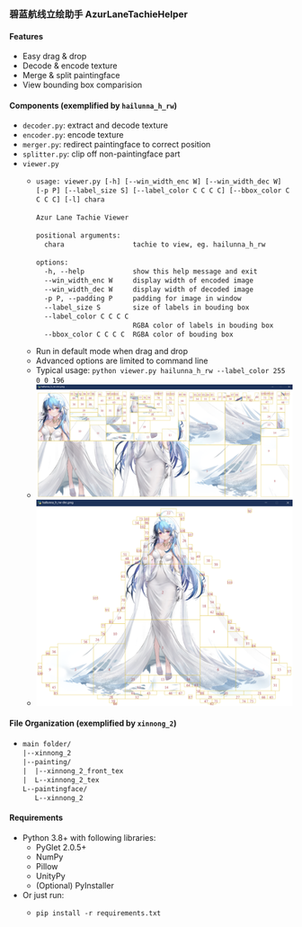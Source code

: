 ### 碧蓝航线立绘助手 AzurLaneTachieHelper

#### Features

- Easy drag & drop
- Decode & encode texture
- Merge & split paintingface 
- View bounding box comparision

#### Components (exemplified by `hailunna_h_rw`)

- `decoder.py`: extract and decode texture
- `encoder.py`: encode texture
- `merger.py`: redirect paintingface to correct position
- `splitter.py`: clip off non-paintingface part
- `viewer.py`
  - ```
    usage: viewer.py [-h] [--win_width_enc W] [--win_width_dec W] [-p P] [--label_size S] [--label_color C C C C] [--bbox_color C C C C] [-l] chara

    Azur Lane Tachie Viewer

    positional arguments:
      chara                 tachie to view, eg. hailunna_h_rw

    options:
      -h, --help            show this help message and exit
      --win_width_enc W     display width of encoded image
      --win_width_dec W     display width of decoded image
      -p P, --padding P     padding for image in window
      --label_size S        size of labels in bouding box
      --label_color C C C C
                            RGBA color of labels in bouding box
      --bbox_color C C C C  RGBA color of bouding box
    ```
  - Run in default mode when drag and drop
  - Advanced options are limited to command line
  - Typical usage: `python viewer.py hailunna_h_rw --label_color 255 0 0 196`
  - <img src="img/enc_view.png" width="640" />
  - <img src="img/dec_view.png" width="640" />

#### File Organization (exemplified by `xinnong_2`)

- ```
  main folder/
  |--xinnong_2
  |--painting/
  |  |--xinnong_2_front_tex
  |  L--xinnong_2_tex
  L--paintingface/
     L--xinnong_2
  ```

#### Requirements

- Python 3.8+ with following libraries:
  - PyGlet 2.0.5+
  - NumPy
  - Pillow
  - UnityPy
  - (Optional) PyInstaller
- Or just run:
  - ```shell
    pip install -r requirements.txt
    ```